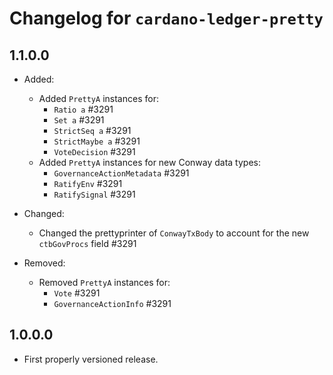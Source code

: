 # Changelog for `cardano-ledger-pretty`

## 1.1.0.0

* Added:
  * Added `PrettyA` instances for:
    * `Ratio a` #3291
    * `Set a` #3291
    * `StrictSeq a` #3291
    * `StrictMaybe a` #3291
    * `VoteDecision` #3291
  * Added `PrettyA` instances for new Conway data types:
    * `GovernanceActionMetadata` #3291
    * `RatifyEnv` #3291
    * `RatifySignal` #3291

* Changed:
  * Changed the prettyprinter of `ConwayTxBody` to account for the new
    `ctbGovProcs` field #3291

* Removed:
  * Removed `PrettyA` instances for:
    * `Vote` #3291
    * `GovernanceActionInfo` #3291

## 1.0.0.0

* First properly versioned release.
